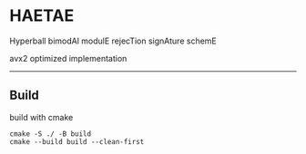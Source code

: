# HAETAE 

Hyperball bimodAl modulE rejecTion signAture schemE

avx2 optimized implementation

---

## Build

build with cmake
```
cmake -S ./ -B build
cmake --build build --clean-first